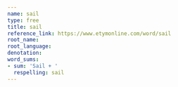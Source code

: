 ```yaml
---
name: sail
type: free
title: sail
reference_link: https://www.etymonline.com/word/sail
root_name: 
root_language: 
denotation: 
word_sums:
- sum: 'Sail + '
  respelling: sail
---
```

